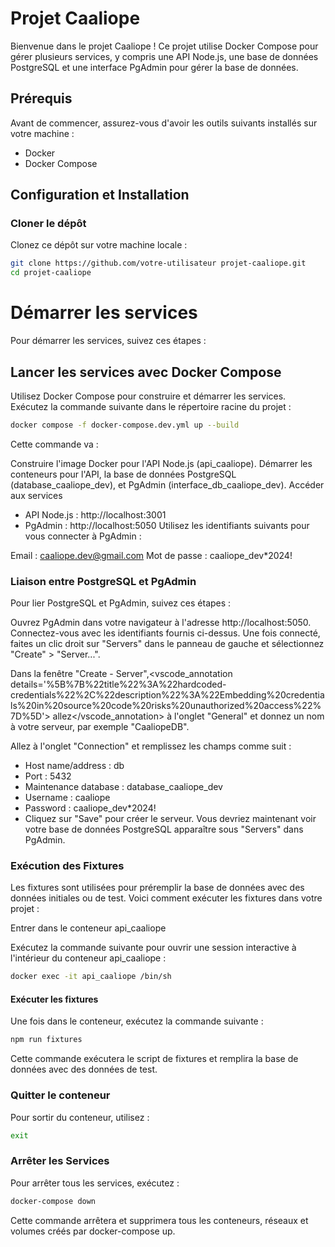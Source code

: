 # Projet Caaliope

Bienvenue dans le projet Caaliope ! Ce projet utilise Docker Compose pour gérer plusieurs services, y compris une API Node.js, une base de données PostgreSQL et une interface PgAdmin pour gérer la base de données.

## Prérequis

Avant de commencer, assurez-vous d'avoir les outils suivants installés sur votre machine :

- Docker
- Docker Compose

## Configuration et Installation

### Cloner le dépôt

Clonez ce dépôt sur votre machine locale :

```bash
git clone https://github.com/votre-utilisateur projet-caaliope.git
cd projet-caaliope
```

# Démarrer les services
Pour démarrer les services, suivez ces étapes :

## Lancer les services avec Docker Compose

Utilisez Docker Compose pour construire et démarrer les services. Exécutez la commande suivante dans le répertoire racine du projet :

```bash
docker compose -f docker-compose.dev.yml up --build
```

Cette commande va :

Construire l'image Docker pour l'API Node.js (api_caaliope).
Démarrer les conteneurs pour l'API, la base de données PostgreSQL (database_caaliope_dev), et PgAdmin (interface_db_caaliope_dev).
Accéder aux services

- API Node.js : http://localhost:3001
- PgAdmin : http://localhost:5050
Utilisez les identifiants suivants pour vous connecter à PgAdmin :

Email : caaliope.dev@gmail.com
Mot de passe : caaliope_dev*2024!

### Liaison entre PostgreSQL et PgAdmin
Pour lier PostgreSQL et PgAdmin, suivez ces étapes :

Ouvrez PgAdmin dans votre navigateur à l'adresse http://localhost:5050.
Connectez-vous avec les identifiants fournis ci-dessus.
Une fois connecté, faites un clic droit sur "Servers" dans le panneau de gauche et sélectionnez "Create" > "Server...".

Dans la fenêtre "Create - Server",<vscode_annotation details='%5B%7B%22title%22%3A%22hardcoded-credentials%22%2C%22description%22%3A%22Embedding%20credentials%20in%20source%20code%20risks%20unauthorized%20access%22%7D%5D'> allez</vscode_annotation> à l'onglet "General" et donnez un nom à votre serveur, par exemple "CaaliopeDB".

Allez à l'onglet "Connection" et remplissez les champs comme suit :
- Host name/address : db
- Port : 5432
- Maintenance database : database_caaliope_dev
- Username : caaliope
- Password : caaliope_dev*2024!
- Cliquez sur "Save" pour créer le serveur.
Vous devriez maintenant voir votre base de données PostgreSQL apparaître sous "Servers" dans PgAdmin.

### Exécution des Fixtures
Les fixtures sont utilisées pour préremplir la base de données avec des données initiales ou de test. Voici comment exécuter les fixtures dans votre projet :

Entrer dans le conteneur api_caaliope

Exécutez la commande suivante pour ouvrir une session interactive à l'intérieur du conteneur api_caaliope :

```bash
docker exec -it api_caaliope /bin/sh
```
#### Exécuter les fixtures

Une fois dans le conteneur, exécutez la commande suivante :

```bash
npm run fixtures
```

Cette commande exécutera le script de fixtures et remplira la base de données avec des données de test.

### Quitter le conteneur

Pour sortir du conteneur, utilisez :

```bash
exit
```

### Arrêter les Services
Pour arrêter tous les services, exécutez :

``` bash
docker-compose down
```

Cette commande arrêtera et supprimera tous les conteneurs, réseaux et volumes créés par docker-compose up.